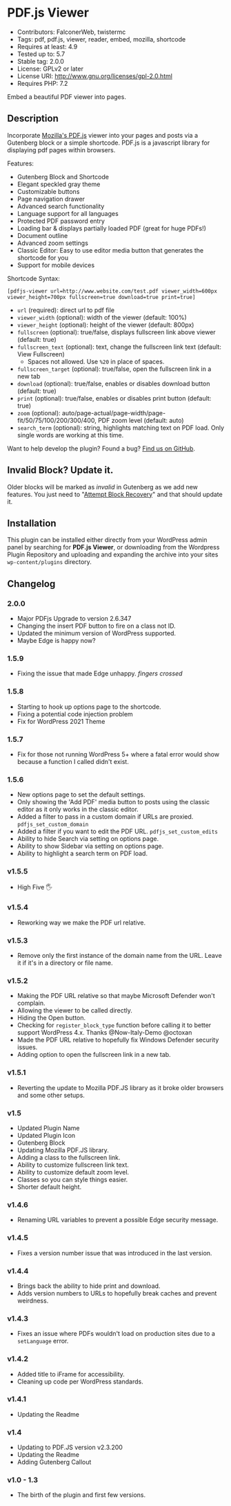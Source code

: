 # PDF.js Viewer

* Contributors: FalconerWeb, twistermc
* Tags: pdf, pdf.js, viewer, reader, embed, mozilla, shortcode
* Requires at least: 4.9
* Tested up to: 5.7
* Stable tag: 2.0.0
* License: GPLv2 or later
* License URI: http://www.gnu.org/licenses/gpl-2.0.html
* Requires PHP: 7.2

Embed a beautiful PDF viewer into pages.

## Description

Incorporate [Mozilla's PDF.js](https://github.com/mozilla/pdf.js/) viewer into your pages and posts via a Gutenberg block or a simple shortcode. PDF.js is a javascript library for displaying pdf pages within browsers.

Features:

*   Gutenberg Block and Shortcode
*   Elegant speckled gray theme
*   Customizable buttons
*   Page navigation drawer
*   Advanced search functionality
*   Language support for all languages
*   Protected PDF password entry
*   Loading bar & displays partially loaded PDF (great for huge PDFs!)
*   Document outline
*   Advanced zoom settings
*   Classic Editor: Easy to use editor media button that generates the shortcode for you
*   Support for mobile devices

Shortcode Syntax:

`[pdfjs-viewer url=http://www.website.com/test.pdf viewer_width=600px viewer_height=700px fullscreen=true download=true print=true]`

*   `url` (required): direct url to pdf file
*   `viewer_width` (optional): width of the viewer (default: 100%)
*   `viewer_height` (optional): height of the viewer (default: 800px)
*   `fullscreen` (optional): true/false, displays fullscreen link above viewer (default: true)
*   `fullscreen_text` (optional): text, change the fullscreen link text (default: View Fullscreen)
    * Spaces not allowed. Use `%20` in place of spaces.
*   `fullscreen_target` (optional): true/false, open the fullscreen link in a new tab
*   `download` (optional): true/false, enables or disables download button (default: true)
*   `print` (optional): true/false, enables or disables print button (default: true)
*   `zoom` (optional): auto/page-actual/page-width/page-fit/50/75/100/200/300/400, PDF zoom level (default: auto)
*   `search_term` (optional): string, highlights matching text on PDF load. Only single words are working at this time.

Want to help develop the plugin? Found a bug? [Find us on GitHub](https://github.com/TwisterMc/PDF.js-Viewer-Shortcode).

## Invalid Block? Update it.

Older blocks will be marked as _invalid_ in Gutenberg as we add new features. You just need to "[Attempt Block Recovery](https://www.kadenceblocks.com/docs/how-to-recover-a-broken-block/)" and that should update it. 

## Installation

This plugin can be installed either directly from your WordPress admin panel by searching for **PDF.js Viewer**, or downloading from the Wordpress Plugin Repository and uploading and expanding the archive into your sites `wp-content/plugins` directory.

## Changelog

### 2.0.0

* Major PDFjs Upgrade to version 2.6.347
* Changing the insert PDF button to fire on a class not ID.
* Updated the minimum version of WordPress supported.
* Maybe Edge is happy now?

### 1.5.9
* Fixing the issue that made Edge unhappy. *fingers crossed*

### 1.5.8

* Starting to hook up options page to the shortcode.
* Fixing a potential code injection problem
* Fix for WordPress 2021 Theme

### 1.5.7

* Fix for those not running WordPress 5+ where a fatal error would show because a function I called didn't exist.

### 1.5.6

* New options page to set the default settings.
* Only showing the 'Add PDF' media button to posts using the classic editor as it only works in the classic editor.
* Added a filter to pass in a custom domain if URLs are proxied. `pdfjs_set_custom_domain`
* Added a filter if you want to edit the PDF URL. `pdfjs_set_custom_edits`
* Ability to hide Search via setting on options page.
* Ability to show Sidebar via setting on options page.
* Ability to highlight a search term on PDF load.

### v1.5.5

* High Five 🖐

### v1.5.4

* Reworking way we make the PDF url relative.

### v1.5.3

* Remove only the first instance of the domain name from the URL. Leave it if it's in a directory or file name.

### v1.5.2

* Making the PDF URL relative so that maybe Microsoft Defender won't complain.
* Allowing the viewer to be called directly.
* Hiding the Open button.
* Checking for `register_block_type` function before calling it to better support WordPress 4.x. Thanks @Now-Italy-Demo  @octoxan
* Made the PDF URL relative to hopefully fix Windows Defender security issues. 
* Adding option to open the fullscreen link in a new tab.

### v1.5.1

* Reverting the update to Mozilla PDF.JS library as it broke older browsers and some other setups.

### v1.5

* Updated Plugin Name
* Updated Plugin Icon
* Gutenberg Block
* Updating Mozilla PDF.JS library.
* Adding a class to the fullscreen link.
* Ability to customize fullscreen link text.
* Ability to customize default zoom level.
* Classes so you can style things easier.
* Shorter default height.

### v1.4.6

 * Renaming URL variables to prevent a possible Edge security message.

### v1.4.5

 * Fixes a version number issue that was introduced in the last version.

### v1.4.4

 * Brings back the ability to hide print and download.
 * Adds version numbers to URLs to hopefully break caches and prevent weirdness.

### v1.4.3

* Fixes an issue where PDFs wouldn't load on production sites due to a `setLanguage` error.

### v1.4.2

* Added title to iFrame for accessibility.
* Cleaning up code per WordPress standards.

### v1.4.1

* Updating the Readme

### v1.4

* Updating to PDF.JS version v2.3.200
* Updating the Readme
* Adding Gutenberg Callout

### v1.0 - 1.3

* The birth of the plugin and first few versions.
